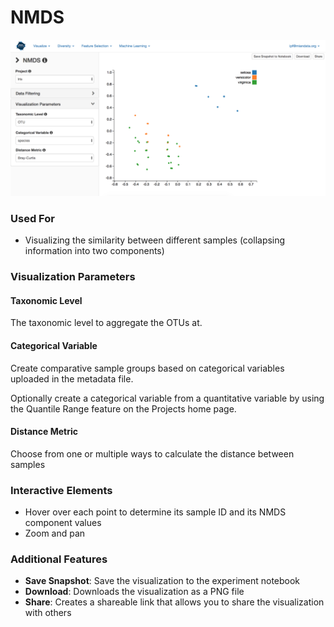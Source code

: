 # NMDS

![](.gitbook/assets/image%20%2811%29.png)

### Used For

* Visualizing the similarity between different samples \(collapsing information into two components\)

### Visualization Parameters

#### Taxonomic Level

The taxonomic level to aggregate the OTUs at. 

#### Categorical Variable

Create comparative sample groups based on categorical variables uploaded in the metadata file. 

Optionally create a categorical variable from a quantitative variable by using the Quantile Range feature on the Projects home page. 

#### Distance Metric

Choose from one or multiple ways to calculate the distance between samples

### Interactive Elements

* Hover over each point to determine its sample ID and its NMDS component values
* Zoom and pan

### Additional Features

* **Save Snapshot**: Save the visualization to the experiment notebook
* **Download**: Downloads the visualization as a PNG file
* **Share**: Creates a shareable link that allows you to share the visualization with others

